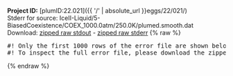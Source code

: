 **Project ID:** [plumID:22.021]({{ '/' | absolute_url }}eggs/22/021/)  
Stderr for source:  IceII-Liquid/5-BiasedCoexistence/COEX_1000.0atm/250.0K/plumed.smooth.dat   
Download: [zipped raw stdout](plumed.smooth.dat.plumed_master.stdout.txt.zip) - [zipped raw stderr](plumed.smooth.dat.plumed_master.stderr.txt.zip) 
{% raw %}
<pre>
#! Only the first 1000 rows of the error file are shown below
#! To inspect the full error file, please download the zipped raw stderr file above
</pre>
{% endraw %}
